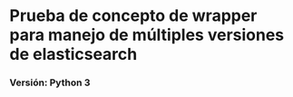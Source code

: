 
# Prueba de concepto de wrapper para manejo de múltiples versiones de elasticsearch

### Versión: Python 3
